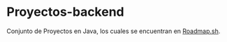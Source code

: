 # Proyectos-backend
Conjunto de Proyectos en Java, los cuales se encuentran en [Roadmap.sh](https://roadmap.sh/java/projects).
